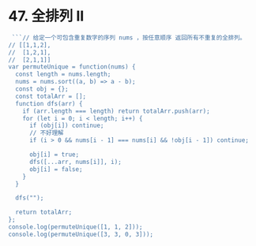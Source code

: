 # 47. 全排列 II

```js
 ```// 给定一个可包含重复数字的序列 nums ，按任意顺序 返回所有不重复的全排列。
// [[1,1,2],
//  [1,2,1],
//  [2,1,1]]
var permuteUnique = function(nums) {
  const length = nums.length;
  nums = nums.sort((a, b) => a - b);
  const obj = {};
  const totalArr = [];
  function dfs(arr) {
    if (arr.length === length) return totalArr.push(arr);
    for (let i = 0; i < length; i++) {
      if (obj[i]) continue;
      // 不好理解
      if (i > 0 && nums[i - 1] === nums[i] && !obj[i - 1]) continue;

      obj[i] = true;
      dfs([...arr, nums[i]], i);
      obj[i] = false;
    }
  }

  dfs("");

  return totalArr;
};
console.log(permuteUnique([1, 1, 2]));
console.log(permuteUnique([3, 3, 0, 3]));
